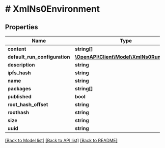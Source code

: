 # # XmlNs0Environment

## Properties

Name | Type | Description | Notes
------------ | ------------- | ------------- | -------------
**content** | **string[]** |  | [optional]
**default_run_configuration** | [**\OpenAPI\Client\Model\XmlNs0RunConfig**](XmlNs0RunConfig.md) |  | [optional]
**description** | **string** |  | [optional]
**ipfs_hash** | **string** |  | [optional]
**name** | **string** |  | [optional]
**packages** | **string[]** |  | [optional]
**published** | **bool** |  | [optional]
**root_hash_offset** | **string** |  | [optional]
**roothash** | **string** |  | [optional]
**size** | **string** |  | [optional]
**uuid** | **string** |  | [optional]

[[Back to Model list]](../../README.md#models) [[Back to API list]](../../README.md#endpoints) [[Back to README]](../../README.md)
